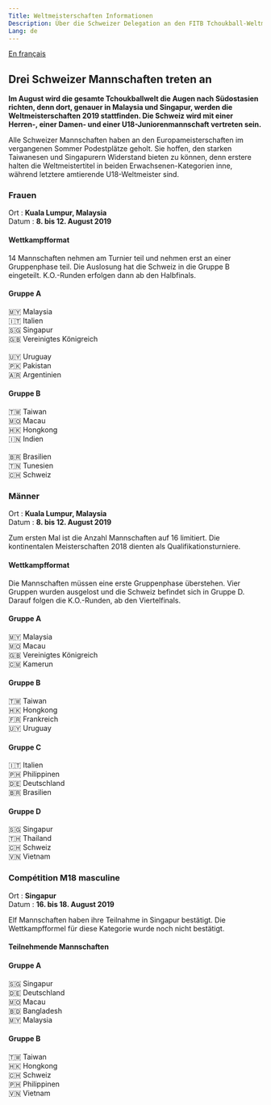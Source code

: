 ```yaml
---
Title: Weltmeisterschaften Informationen
Description: Über die Schweizer Delegation an den FITB Tchoukball-Weltmeisterschaften 2019
Lang: de
---
```


[En français](/about)

## Drei Schweizer Mannschaften treten an


**Im August wird die gesamte Tchoukballwelt die Augen nach Südostasien richten, denn dort, genauer in Malaysia und Singapur, werden die Weltmeisterschaften 2019 stattfinden. Die Schweiz wird mit einer Herren-, einer Damen- und einer U18-Juniorenmannschaft vertreten sein.**

Alle Schweizer Mannschaften haben an den Europameisterschaften im vergangenen Sommer Podestplätze geholt. Sie hoffen, den starken Taiwanesen und Singapurern Widerstand bieten zu können, denn erstere halten die Weltmeistertitel in beiden Erwachsenen-Kategorien inne, während letztere amtierende U18-Weltmeister sind.

### Frauen

Ort : **Kuala Lumpur, Malaysia**  
Datum : **8. bis 12. August 2019**

#### Wettkampfformat

14 Mannschaften nehmen am Turnier teil und nehmen erst an einer Gruppenphase teil. Die Auslosung hat die Schweiz in die Gruppe B eingeteilt. K.O.-Runden erfolgen dann ab den Halbfinals.

<section class="st-competition-groups">
<div class="st-competition-group">
<h4>Gruppe A</h4>
🇲🇾 Malaysia<br>
🇮🇹 Italien<br>
🇸🇬 Singapur<br>
🇬🇧 Vereinigtes Königreich<br>
</div>
<div class="st-competition-group">
<br>
🇺🇾 Uruguay<br>
🇵🇰 Pakistan<br>
🇦🇷 Argentinien<br>
</div>

<div class="st-competition-group">
<h4>Gruppe B</h4>
🇹🇼 Taiwan<br>
🇲🇴 Macau<br>
🇭🇰 Hongkong<br>
🇮🇳 Indien<br>
</div>
<div class="st-competition-group">
<br>
🇧🇷 Brasilien<br>
🇹🇳 Tunesien<br>
🇨🇭 Schweiz<br>
</div>
</section>

### Männer

Ort : **Kuala Lumpur, Malaysia**  
Datum : **8. bis 12. August 2019**

Zum ersten Mal ist die Anzahl Mannschaften auf 16 limitiert. Die kontinentalen Meisterschaften 2018 dienten als Qualifikationsturniere. 

#### Wettkampfformat
Die Mannschaften müssen eine erste Gruppenphase überstehen. Vier Gruppen wurden ausgelost und die Schweiz befindet sich in Gruppe D. Darauf folgen die K.O.-Runden, ab den Viertelfinals.

<section class="st-competition-groups">
<div class="st-competition-group">
<h4>Gruppe A</h4>
🇲🇾 Malaysia<br>
🇲🇴 Macau<br>
🇬🇧 Vereinigtes Königreich<br>
🇨🇲 Kamerun<br>
</div>

<div class="st-competition-group">
<h4>Gruppe B</h4>
🇹🇼 Taiwan<br>
🇭🇰 Hongkong<br>
🇫🇷 Frankreich<br>
🇺🇾 Uruguay<br>
</div>

<div class="st-competition-group">
<h4>Gruppe C</h4>
🇮🇹 Italien<br>
🇵🇭 Philippinen<br>
🇩🇪 Deutschland<br>
🇧🇷 Brasilien<br>
</div>

<div class="st-competition-group">
<h4>Gruppe D</h4>
🇸🇬 Singapur<br>
🇹🇭 Thailand<br>
🇨🇭 Schweiz<br>
🇻🇳 Vietnam<br>
</div>
</section>

### Compétition M18 masculine

Ort : **Singapur**  
Datum : **16. bis 18. August 2019**

Elf Mannschaften haben ihre Teilnahme in Singapur bestätigt. Die Wettkampfformel für diese Kategorie wurde noch nicht bestätigt.

#### Teilnehmende Mannschaften
<section class="st-competition-groups">
<div class="st-competition-group">
<h4>Gruppe A</h4>
🇸🇬 Singapur<br>
🇩🇪 Deutschland<br>
🇲🇴 Macau<br>
🇧🇩 Bangladesh<br>
🇲🇾 Malaysia<br>
</div>

<div class="st-competition-group">
<h4>Gruppe B</h4>
🇹🇼 Taiwan<br>
🇭🇰 Hongkong<br>
🇨🇭 Schweiz<br>
🇵🇭 Philippinen<br>
🇻🇳 Vietnam<br>
</div>
</section>